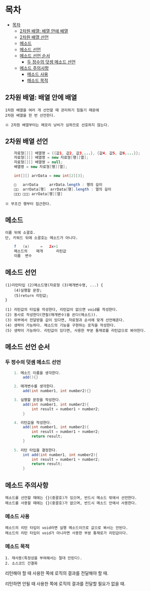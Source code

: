 # 목차
- [목차](#목차)
	- [2차원 배열: 배열 안에 배열](#2차원-배열-배열-안에-배열)
	- [2차원 배열 선언](#2차원-배열-선언)
	- [메소드](#메소드)
	- [메소드 선언](#메소드-선언)
	- [메소드 선언 순서](#메소드-선언-순서)
		- [두 정수의 덧셈 메소드 선언](#두-정수의-덧셈-메소드-선언)
	- [메소드 주의사항](#메소드-주의사항)
		- [메소드 사용](#메소드-사용)
		- [메소드 목적](#메소드-목적)
## 2차원 배열: 배열 안에 배열
	1차원 배열을 여러 개 선언할 때 관리하기 힘들기 때문에
	2차원 배열을 한 번 선언한다.

	※ 2차원 배열부터는 메모리 낭비가 심하므로 선호하지 않는다.

## 2차원 배열 선언
```java
	자료형[][] 배열명 = {{값1, 값2, 값3,...}, {값4, 값5, 값6,...}};
	자료형[][] 배열명 = new 자료형[행][열];
	자료형[][] 배열명 = null;
	배열명 = new 자료형[행][열];

	int[][] arrData = new int[2][3];

	□	arrData		arrData.length : 행의 길이
	□□	arrData[행]	arrData[행].length : 열의 길이
	□□□ □□□ arrData[행][열]
```
	※ 무조건 행부터 접근한다.

## 메소드

	이름 뒤에 소괄호.
	단, 키워드 뒤에 소괄호는 메소드가 아니다.
```java
	f	(x) 	= 	2x+1
	메소드의	매개		리턴값
	이름	변수
```
## 메소드 선언
	(1)리턴타입 (2)메소드명(자료형 (3)매개변수명, ...) {
		(4)실행할 문장;
		(5)return 리턴값;
	}

	(1) 리턴값의 타입을 작성한다, 리턴값이 없으면 void를 작성한다.
	(2) 동사로 작성한다(연필(매개변수)을 쓴다(메소드)).
	(3) 외부에서 전달받을 값이 있다면, 자료형과 순서에 맞게 선언해준다.
	(4) 생략이 가능하다. 메소드의 기능을 구현하는 로직을 작성한다.
	(5) 생략이 가능하다. 리턴값이 있다면, 사용한 부분 통채로를 리턴값으로 봐야한다.

## 메소드 선언 순서
### 두 정수의 덧셈 메소드 선언
```java
	1. 메소드 이름을 생각한다.
		add(){}

	2. 매개변수를 생각한다.
		add(int number1, int number2){}

	3. 실행할 문장을 작성한다.
		add(int number1, int number2){
			int result = number1 + number2;
		}

	4. 리턴값을 작성한다.
		add(int number1, int number2){
			int result = number1 + number2;
			return result;
		}		
	
	5. 리턴 타입을 결정한다.
		int add(int number1, int number2){
			int result = number1 + number2;
			return result;
		}				
```
## 메소드 주의사항
	메소드를 선언할 때에는 {}(중괄호)가 있으며, 반드시 메소드 밖에서 선언한다.
	메소드를 사용할 때에는 {}(중괄호)가 없으며, 반드시 메소드 안에서 사용한다.

### 메소드 사용
	메소드의 리턴 타입이 void라면 실행 메소드이므로 값으로 봐서는 안된다.
	메소드의 리턴 타입이 void가 아니라면 사용한 부분 통채로가 리턴값이다.

### 메소드 목적
	1. 재사용(특정성을 부여해서는 절대 안된다).
	2. 소스코드 간결화

리턴해야 할 때
	사용한 쪽에 로직의 결과를 전달해야 할 때.

리턴하면 안될 때
	사용한 쪽에 로직의 결과를 전달할 필요가 없을 때.

